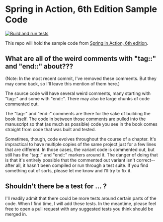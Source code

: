# Spring in Action, 6th Edition Sample Code
[![Build and run tests](https://github.com/habuma/spring-in-action-6-samples/actions/workflows/maven.yml/badge.svg)](https://github.com/habuma/spring-in-action-6-samples/actions/workflows/maven.yml)

This repo will hold the sample code from [Spring in Action, 6th edition](https://www.manning.com/books/spring-in-action-sixth-edition).

## What are all of the weird comments with "tag::" and "end::" about???

(Note: In the most recent commit, I've removed these comments. But they may come back, so I'll leave this mention of them here.)

The source code will have several weird comments, many starting with "tag::" and some with "end::". There may also be large chunks of code commented out.

The "tag::" and "end::" comments are there for the sake of building the book itself. The code in between those comments are pulled into the manuscript so that (as much as possible) code you see in the book comes straight from code that was built and tested.

Sometimes, though, code evolves throughout the course of a chapter. It's impractical to have multiple copies of the same project just for a few lines that are different. In those cases, the variant code is commented out, but still has the "tag::" and "end::" markers around it. The danger of doing that is that it's entirely possible that the commented out variant isn't correct--after all, it hasn't been compiled or run through a test suite. If you find something out of sorts, please let me know and I'll try to fix it.

## Shouldn't there be a test for ... ?

I'll readily admit that there could be more tests around certain parts of the code. When I find time, I will add these tests. In the meantime, please feel free to open a pull request with any suggested tests you think should be merged in.

